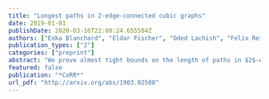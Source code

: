 ```yaml
---
title: "Longest paths in 2-edge-connected cubic graphs"
date: 2019-01-01
publishDate: 2020-03-16T22:00:24.655504Z
authors: ["Enka Blanchard", "Eldar Fischer", "Oded Lachish", "Felix Reidl"]
publication_types: ["2"]
categories: ["preprint"]
abstract: "We prove almost tight bounds on the length of paths in $2$-edge-connected cubic graphs. Concretely, we show that (i) every $2$-edge-connected cubic graph of size $n$ has a path of length $\Omega\left(\frac{\log^2{n}}{\log{\log{n}}}\right)$, and (ii) there exists a $2$-edge-connected cubic graph, such that every path in the graph has length $O(\log^2{n})$."
featured: false
publication: "*CoRR*"
url_pdf: "http://arxiv.org/abs/1903.02508"
---
```


